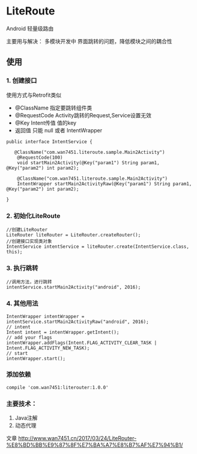 # LiteRoute

Android 轻量级路由

主要用与解决： 多模块开发中 界面跳转的问题，降低模块之间的耦合性



## 使用
### 1. 创建接口


使用方式与Retrofit类似
* @ClassName  指定要跳转组件类
* @RequestCode  Activity跳转的Request,Service设置无效
* @Key       Intent传值 值的key
* 返回值  只能 null  或者  IntentWrapper

```
public interface IntentService {

   @ClassName("com.wan7451.literoute.sample.Main2Activity")
    @RequestCode(100)
    void startMain2Activity(@Key("param1") String param1, @Key("param2") int param2);

    @ClassName("com.wan7451.literoute.sample.Main2Activity")
    IntentWrapper startMain2ActivityRaw(@Key("param1") String param1, @Key("param2") int param2);

}
```

### 2. 初始化LiteRoute

```
//创建LiteRouter
LiteRouter liteRouter = LiteRouter.createRouter();
//创建接口实现类对象
IntentService intentService = liteRouter.create(IntentService.class, this);

```

### 3. 执行跳转

```
//调用方法，进行跳转
intentService.startMain2Activity("android", 2016);
```

### 4. 其他用法

```
IntentWrapper intentWrapper = intentService.startMain2ActivityRaw("android", 2016);
// intent
Intent intent = intentWrapper.getIntent();
// add your flags
intentWrapper.addFlags(Intent.FLAG_ACTIVITY_CLEAR_TASK | Intent.FLAG_ACTIVITY_NEW_TASK);
// start
intentWrapper.start();
```

### 添加依赖

```
compile 'com.wan7451:literouter:1.0.0'
```


### 主要技术：
1. Java注解
2. 动态代理


文章
http://www.wan7451.cn/2017/03/24/LiteRouter-%E8%BD%BB%E9%87%8F%E7%BA%A7%E8%B7%AF%E7%94%B1/

